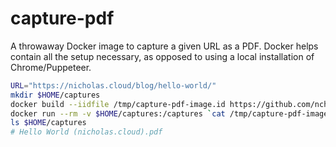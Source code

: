 # capture-pdf

A throwaway Docker image to capture a given URL as a PDF. Docker helps contain all the setup necessary, as opposed to using a local installation of Chrome/Puppeteer.

```sh
URL="https://nicholas.cloud/blog/hello-world/"
mkdir $HOME/captures
docker build --iidfile /tmp/capture-pdf-image.id https://github.com/nchlswhttkr/capture-pdf/archive/main.tar.gz
docker run --rm -v $HOME/captures:/captures `cat /tmp/capture-pdf-image.id` $URL
ls $HOME/captures
# Hello World (nicholas.cloud).pdf
```
